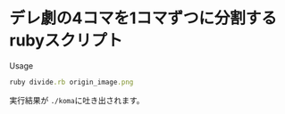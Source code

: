 # デレ劇の4コマを1コマずつに分割するrubyスクリプト

Usage

```ruby
ruby divide.rb origin_image.png
```
実行結果が `./koma`に吐き出されます。
